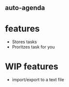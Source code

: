 ## auto-agenda
# features 
- Stores tasks
- Proritzes task for you
# WIP features
- import/export to a text file
